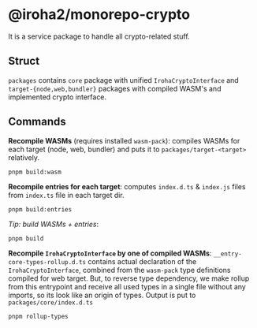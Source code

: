 # @iroha2/monorepo-crypto

It is a service package to handle all crypto-related stuff.

## Struct

`packages` contains `core` package with unified `IrohaCryptoInterface` and `target-{node,web,bundler}` packages with compiled WASM's and implemented crypto interface.

## Commands

**Recompile WASMs** (requires installed `wasm-pack`): compiles WASMs for each target (node, web, bundler) and puts it to `packages/target-<target>` relatively.

```shell
pnpm build:wasm
```

**Recompile entries for each target**: computes `index.d.ts` & `index.js` files from `index.ts` file in each target dir.

```shell
pnpm build:entries
```

_Tip: build WASMs + entries_:

```shell
pnpm build
```

**Recompile `IrohaCryptoInterface` by one of compiled WASMs**: `__entry-core-types-rollup.d.ts` contains actual declaration of the `IrohaCryptoInterface`, combined from the `wasm-pack` type definitions compiled for web target. But, to reverse type dependency, we make rollup from this entrypoint and receive all used types in a single file without any imports, so its look like an origin of types. Output is put to `packages/core/index.d.ts`

```shell
pnpm rollup-types
```
